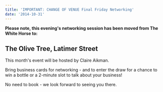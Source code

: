 ```yaml
---
title: 'IMPORTANT: CHANGE OF VENUE Final Friday Networking'
date: '2014-10-31'
---
```

**Please note, this evening's networking session has been moved from The White Horse to:**

## The Olive Tree, Latimer Street

This month's event will be hosted by Claire Aikman.

Bring business cards for networking - and to enter the draw for a chance to win a bottle or a 2-minute slot to talk about your business!

No need to book - we look forward to seeing you there.

